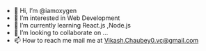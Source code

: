 - 👋 Hi, I’m @iamoxygen
- 👀 I’m interested in Web Development
- 🌱 I’m currently learning React.js ,Node.js
- 💞️ I’m looking to collaborate on ...
- 📫 How to reach me mail me at Vikash.Chaubey0.vc@gmail.com

<!---
iamoxygen/iamoxygen is a ✨ special ✨ repository because its `README.md` (this file) appears on your GitHub profile.
You can click the Preview link to take a look at your changes.
--->
